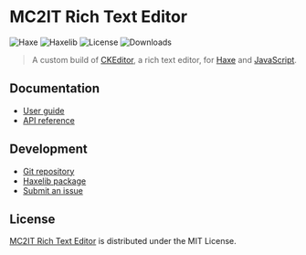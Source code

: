 # MC2IT Rich Text Editor
![Haxe](https://badgen.net/badge/haxe/%3E%3D4.2.0/green) ![Haxelib](https://badgen.net/haxelib/v/mc2it_rte) ![License](https://badgen.net/badge/license/MIT/blue) ![Downloads](https://badgen.net/haxelib/d/mc2it_rte)

> A custom build of [CKEditor](https://ckeditor.com/ckeditor-5), a rich text editor,
> for [Haxe](https://haxe.org) and [JavaScript](https://developer.mozilla.org/en-US/docs/Web/JavaScript).

## Documentation
- [User guide](https://mc2it.github.io/rich-text-editor)
- [API reference](https://mc2it.github.io/rich-text-editor)

## Development
- [Git repository](https://github.com/mc2it/rich-text-editor)
- [Haxelib package](https://lib.haxe.org/p/mc2it_rte)
- [Submit an issue](https://github.com/mc2it/rich-text-editor/issues)

## License
[MC2IT Rich Text Editor](https://mc2it.github.io/rich-text-editor) is distributed under the MIT License.
